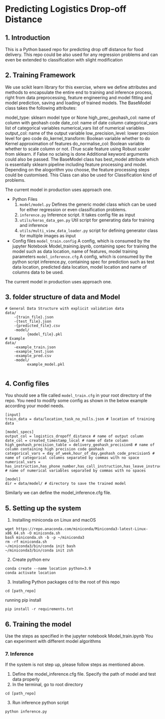 # Predicting Logistics Drop-off Distance
## 1. Introduction
This is a Python based repo for predicting drop off distance for food delivery. 
This repo could be also used for any regression problems and can even be extended to classification with slight modification
## 2. Training Framework
We use scikit learn library for this exercise, where we define attributes and methods to encapsulate the entire end to training and inference process, right from data preprocessing, feature engineering and model fitting and model prediction, saving and loading of trained models. The BaseModel class takes the following attributes:

model_type: sklearn model type or None
high_prec_geohash_col: name of column with geohash code
date_col: name of date column
categorical_vars list of categorical variables
numerical_vars list of numerical variables
output_col: name of the output variable
low_precision_level: lower precision level for geo code
do_kernel_transform: Boolean variable whether to do Kernel approximation of features
do_normalise_col: Boolean variable whether to scale column or not. (True scale feature using Robust scaler from sklearn. if False no sclaing is done
Additional keyword arguments could also be passed. The BaseModel class has best_model attribute which is essentially sklearn pipeline including feature processing and model. Depending on the alogorithm you choose, the feature processing steps could be customised. This Class can also be used for Classification kind of problems.
 
The current model in production uses approach one. 
- Python Files
  1. `model/model.py` Defines the generic model class which can be used for either regression or even classification problems.
  2. `inference.py` Inference script. It takes config file as input
  3. `utils/keras_data_gen.py` Util script for generating data for training and inference 
  4. `utils/multi_view_data_loader.py` script for defining generator class for multiple images as input
- Config files
`model_train.config` A config, which is consumed by the jupyter Notebook Model_training.ipynb,  containing spec for training the model such as data location, name of features, model training parameters
`model_inference.cfg` A config, which is consumed by the python script inference.py,  containing spec for prediction such as test data location, predicted data location, model location and name of columns data to be used.
  
The current model in production uses approach one. 

## 3. folder structure of data and Model
```
# General Data Structure with explicit validation data
data/
    -{train_file}.json
    -{test_file}.json
    -{predicted_file}.csv
    -model/
          {model_file}.pkl
# Example
data/
    -example_train.json
    -example_test.json
    -example_pred.csv
    -model/
          example_model.pkl
    
```

## 4. Config files
You should see a file called `model_train.cfg` in your root directory of the repo. You need to modify some config as shown in the below example according your model needs.
```
[input]
train_data = data/location_task_no_nulls.json # location of training data

[model_specs]
output_col = logistics_dropoff_distance # name of output column
date_col = created_timestamp_local # name of date column
high_geohash_precision_table = delivery_geohash_precision8 # name of column containing high precision code geohash
categorical_vars = day_of_week,hour_of_day,geohash_code_precision5 # name of categorical columns separated by commas with no space 
numerical_vars = has_instruction,has_phone_number,has_call_instruction,has_leave_instruction,has_lift_instruction,has_lobby_instruction,has_gate_instruction,has_knock_instruction,has_bell_instruction,order_value,order_items_count # name of numerical variables separated by commas with no spaces

[model]
dir = data/model/ # directory to save the trained model

```
Similarly we can define the model_inference.cfg file.

## 5. Setting up the system
1. Installing miniconda on Linux and macOS
  ```
  wget https://repo.anaconda.com/miniconda/Miniconda3-latest-Linux-x86_64.sh -O miniconda.sh
  bash miniconda.sh -b -p ~/miniconda3
  rm -rf miniconda.sh
  ~/miniconda3/bin/conda init bash
  ~/miniconda3/bin/conda init zsh  
  ```
2. Create python env
  ```
  conda create --name location python=3.9
  conda activate location
  ```

3. Installing Python packages
  cd to the root of this repo
  ```
  cd [path_repo]
  ```
  running pip install
  ```
  pip install -r requirements.txt
  ```
## 6. Training the model 
Use the steps as specified in the jupyter notebook Model_train.ipynb
You can experiment with different model algorithms

### 7. Inference 
If the system is not step up, please follow steps as mentioned above.
1. Define the model_inference.cfg file. Specify the path of model and test data properly 
2. In the terminal, go to root directory
  ```
  cd [path_repo]
  ```
3. Run inference python script
  ```
  python inference.py
  ```